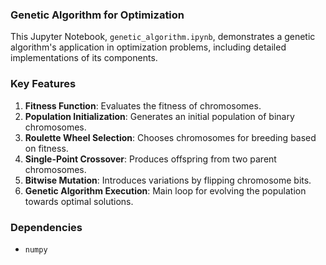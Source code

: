 ### Genetic Algorithm for Optimization
This Jupyter Notebook, `genetic_algorithm.ipynb`, demonstrates a genetic algorithm's application in optimization problems, including detailed implementations of its components.

### Key Features
1. **Fitness Function**: Evaluates the fitness of chromosomes.
2. **Population Initialization**: Generates an initial population of binary chromosomes.
3. **Roulette Wheel Selection**: Chooses chromosomes for breeding based on fitness.
4. **Single-Point Crossover**: Produces offspring from two parent chromosomes.
5. **Bitwise Mutation**: Introduces variations by flipping chromosome bits.
6. **Genetic Algorithm Execution**: Main loop for evolving the population towards optimal solutions.

### Dependencies
- `numpy`
